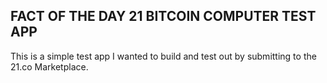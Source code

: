 ## FACT OF THE DAY 21 BITCOIN COMPUTER TEST APP

This is a simple test app I wanted to build and test out by submitting to the 21.co Marketplace.

